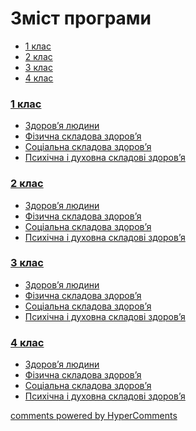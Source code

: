 <div id="hypercomments_widget" class="js-hypercomments-widget invisible"></div>

# Зміст програми

<div>
  <!-- Nav tabs -->
  <ul class="nav nav-tabs" role="tablist">
    <li role="presentation" class="active"><a href="#home" aria-controls="home" role="tab" data-toggle="tab">1 клас</a></li>
    <li role="presentation"><a href="#menu1" aria-controls="menu1" role="tab" data-toggle="tab">2 клас</a></li>
    <li role="presentation"><a href="#menu2" aria-controls="menu2" role="tab" data-toggle="tab">3 клас</a></li>
    <li role="presentation"><a href="#menu3" aria-controls="menu3" role="tab" data-toggle="tab">4 клас</a></li>
  </ul>
  <!-- Tab panes -->
  <div class="tab-content">
    <div role="tabpanel" class="tab-pane active" id="home"><h3><a href="http://mon-health.ed-era.com/1/1_klas.html">1 клас</a></h3>
<ul type="disc">
<li><a href="http://mon-health.ed-era.com/1/zdorovya.html">Здоров’я людини</a></li>
<li><a href="http://mon-health.ed-era.com/1/fiz_skladova.html">Фізична складова здоров’я</a></li>
<li><a href="http://mon-health.ed-era.com/1/soc_skladova.html">Соціальна складова здоров’я</a></li>
<li><a href="http://mon-health.ed-era.com/1/psyh_skladova.html">Психічна і духовна складові здоров’я</a></li>
</ul>
</div>
<div role="tabpanel" class="tab-pane" id="menu1"><h3><a href="http://mon-health.ed-era.com/2/2_klas.html">2 клас</a></h3>
<ul type="disc">
<li><a href="http://mon-health.ed-era.com/2/zdorovya.html">Здоров’я людини</a></li>
<li><a href="http://mon-health.ed-era.com/2/fiz_skladova.html">Фізична складова здоров’я</a></li>
<li><a href="http://mon-health.ed-era.com/2/soc_skladova.html">Соціальна складова здоров’я</a></li>
<li><a href="http://mon-health.ed-era.com/2/psyh_skladova.html">Психічна і духовна складові здоров’я</a></li>
</ul>
</div>
<div role="tabpanel" class="tab-pane" id="menu2"><h3><a href="http://mon-health.ed-era.com/3/3_klas.html">3 клас</a></h3>
<ul type="disc">
<li><a href="http://mon-health.ed-era.com/3/zdorovya.html">Здоров’я людини</a></li>
<li><a href="http://mon-health.ed-era.com/3/fiz_skladova.html">Фізична складова здоров’я</a></li>
<li><a href="http://mon-health.ed-era.com/3/soc_skladova.html">Соціальна складова здоров’я</a></li>
<li><a href="http://mon-health.ed-era.com/3/psyh_skladova.html">Психічна і духовна складові здоров’я</a></li>
</ul>
</div>
<div role="tabpanel" class="tab-pane" id="menu3"><h3><a href="http://mon-health.ed-era.com/4/4_klas.html">4 клас</a></h3>
<ul type="disc">
<li><a href="http://mon-health.ed-era.com/4/zdorovya.html">Здоров’я людини</a></li>
<li><a href="http://mon-health.ed-era.com/4/fiz_skladova.html">Фізична складова здоров’я</a></li>
<li><a href="http://mon-health.ed-era.com/4/soc_skladova.html">Соціальна складова здоров’я</a></li>
<li><a href="http://mon-health.ed-era.com/4/psyh_skladova.html">Психічна і духовна складові здоров’я</a></li>
</ul>
</div>
</div>
</div>

<div class="js-hypercomments-container">
<a href="http://hypercomments.com" class="hc-link" title="comments widget">comments powered by HyperComments</a>
</div>